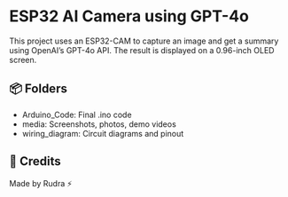 # ESP32 AI Camera using GPT-4o
This project uses an ESP32-CAM to capture an image and get a summary using OpenAI’s GPT-4o API. The result is displayed on a 0.96-inch OLED screen.

## 📦 Folders
- Arduino_Code: Final .ino code
- media: Screenshots, photos, demo videos
- wiring_diagram: Circuit diagrams and pinout

## 💬 Credits
Made by Rudra ⚡️


